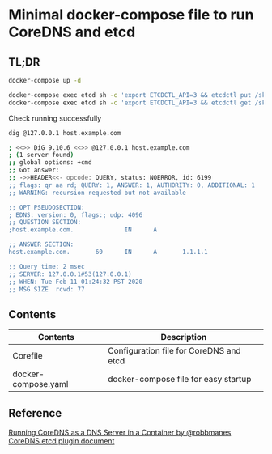 # Minimal docker-compose file to run CoreDNS and etcd

## TL;DR

```sh
docker-compose up -d

docker-compose exec etcd sh -c 'export ETCDCTL_API=3 && etcdctl put /skydns/com/example/host/ {\"host\":\"1.1.1.1\",\"ttl\":60}' 
docker-compose exec etcd sh -c 'export ETCDCTL_API=3 && etcdctl get /skydns/com/example/host/'
```

Check running successfully

```sh
dig @127.0.0.1 host.example.com

; <<>> DiG 9.10.6 <<>> @127.0.0.1 host.example.com
; (1 server found)
;; global options: +cmd
;; Got answer:
;; ->>HEADER<<- opcode: QUERY, status: NOERROR, id: 6199
;; flags: qr aa rd; QUERY: 1, ANSWER: 1, AUTHORITY: 0, ADDITIONAL: 1
;; WARNING: recursion requested but not available

;; OPT PSEUDOSECTION:
; EDNS: version: 0, flags:; udp: 4096
;; QUESTION SECTION:
;host.example.com.              IN      A

;; ANSWER SECTION:
host.example.com.       60      IN      A       1.1.1.1

;; Query time: 2 msec
;; SERVER: 127.0.0.1#53(127.0.0.1)
;; WHEN: Tue Feb 11 01:24:32 PST 2020
;; MSG SIZE  rcvd: 77
```

## Contents

| Contents | Description |
|---|---|
| Corefile | Configuration file for CoreDNS and etcd |
| docker-compose.yaml | docker-compose file for easy startup |

## Reference

[Running CoreDNS as a DNS Server in a Container by @robbmanes](https://dev.to/robbmanes/running-coredns-as-a-dns-server-in-a-container-1d0?signin=true)
[CoreDNS etcd plugin document](https://github.com/coredns/coredns/tree/master/plugin/etcd)